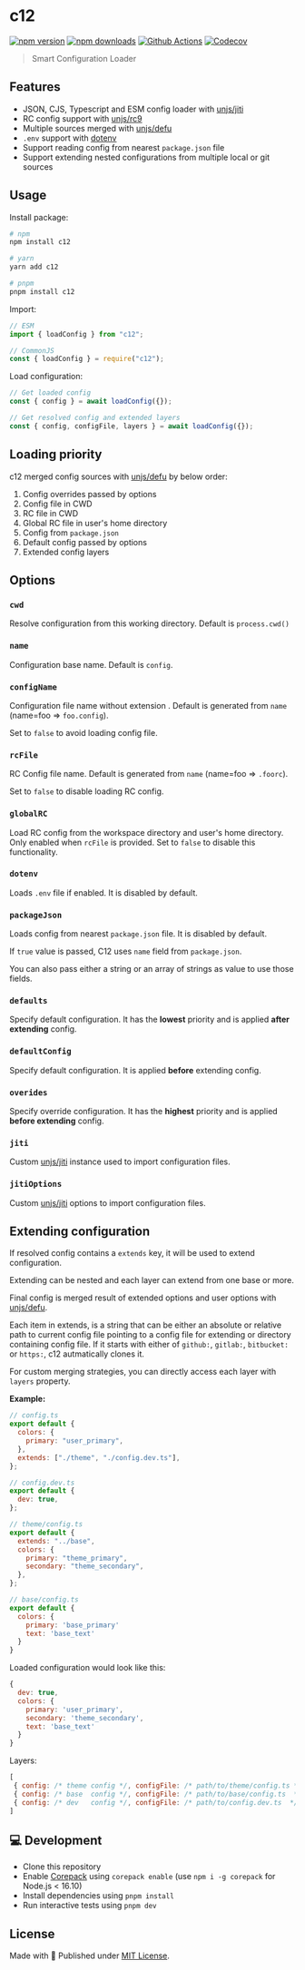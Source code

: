# c12

[![npm version][npm-version-src]][npm-version-href]
[![npm downloads][npm-downloads-src]][npm-downloads-href]
[![Github Actions][github-actions-src]][github-actions-href]
[![Codecov][codecov-src]][codecov-href]

> Smart Configuration Loader

## Features

- JSON, CJS, Typescript and ESM config loader with [unjs/jiti](https://github.com/unjs/jiti)
- RC config support with [unjs/rc9](https://github.com/unjs/rc9)
- Multiple sources merged with [unjs/defu](https://github.com/unjs/defu)
- `.env` support with [dotenv](https://www.npmjs.com/package/dotenv)
- Support reading config from nearest `package.json` file
- Support extending nested configurations from multiple local or git sources

## Usage

Install package:

```sh
# npm
npm install c12

# yarn
yarn add c12

# pnpm
pnpm install c12
```

Import:

```js
// ESM
import { loadConfig } from "c12";

// CommonJS
const { loadConfig } = require("c12");
```

Load configuration:

```js
// Get loaded config
const { config } = await loadConfig({});

// Get resolved config and extended layers
const { config, configFile, layers } = await loadConfig({});
```

## Loading priority

c12 merged config sources with [unjs/defu](https://github.com/unjs/defu) by below order:

1. Config overrides passed by options
2. Config file in CWD
3. RC file in CWD
4. Global RC file in user's home directory
5. Config from `package.json`
6. Default config passed by options
7. Extended config layers

## Options

### `cwd`

Resolve configuration from this working directory. Default is `process.cwd()`

### `name`

Configuration base name. Default is `config`.

### `configName`

Configuration file name without extension . Default is generated from `name` (name=foo => `foo.config`).

Set to `false` to avoid loading config file.

### `rcFile`

RC Config file name. Default is generated from `name` (name=foo => `.foorc`).

Set to `false` to disable loading RC config.

### `globalRC`

Load RC config from the workspace directory and user's home directory. Only enabled when `rcFile` is provided. Set to `false` to disable this functionality.

### `dotenv`

Loads `.env` file if enabled. It is disabled by default.

### `packageJson`

Loads config from nearest `package.json` file. It is disabled by default.

If `true` value is passed, C12 uses `name` field from `package.json`.

You can also pass either a string or an array of strings as value to use those fields.

### `defaults`

Specify default configuration. It has the **lowest** priority and is applied **after extending** config.

### `defaultConfig`

Specify default configuration. It is applied **before** extending config.

### `overides`

Specify override configuration. It has the **highest** priority and is applied **before extending** config.

### `jiti`

Custom [unjs/jiti](https://github.com/unjs/jiti) instance used to import configuration files.

### `jitiOptions`

Custom [unjs/jiti](https://github.com/unjs/jiti) options to import configuration files.

## Extending configuration

If resolved config contains a `extends` key, it will be used to extend configuration.

Extending can be nested and each layer can extend from one base or more.

Final config is merged result of extended options and user options with [unjs/defu](https://github.com/unjs/defu).

Each item in extends, is a string that can be either an absolute or relative path to current config file pointing to a config file for extending or directory containing config file.
If it starts with either of `github:`, `gitlab:`, `bitbucket:` or `https:`, c12 autmatically clones it.

For custom merging strategies, you can directly access each layer with `layers` property.

**Example:**

```js
// config.ts
export default {
  colors: {
    primary: "user_primary",
  },
  extends: ["./theme", "./config.dev.ts"],
};
```

```js
// config.dev.ts
export default {
  dev: true,
};
```

```js
// theme/config.ts
export default {
  extends: "../base",
  colors: {
    primary: "theme_primary",
    secondary: "theme_secondary",
  },
};
```

```js
// base/config.ts
export default {
  colors: {
    primary: 'base_primary'
    text: 'base_text'
  }
}
```

Loaded configuration would look like this:

```js
{
  dev: true,
  colors: {
    primary: 'user_primary',
    secondary: 'theme_secondary',
    text: 'base_text'
  }
}
```

Layers:

```js
[
 { config: /* theme config */, configFile: /* path/to/theme/config.ts */, cwd: /* path/to/theme */ },
 { config: /* base  config */, configFile: /* path/to/base/config.ts  */, cwd: /* path/to/base */ },
 { config: /* dev   config */, configFile: /* path/to/config.dev.ts  */, cwd: /* path/ */ },
]
```

## 💻 Development

- Clone this repository
- Enable [Corepack](https://github.com/nodejs/corepack) using `corepack enable` (use `npm i -g corepack` for Node.js < 16.10)
- Install dependencies using `pnpm install`
- Run interactive tests using `pnpm dev`

## License

Made with 💛 Published under [MIT License](./LICENSE).

<!-- Badges -->

[npm-version-src]: https://img.shields.io/npm/v/c12?style=flat-square
[npm-version-href]: https://npmjs.com/package/c12
[npm-downloads-src]: https://img.shields.io/npm/dm/c12?style=flat-square
[npm-downloads-href]: https://npmjs.com/package/c12
[github-actions-src]: https://img.shields.io/github/workflow/status/unjs/c12/ci/main?style=flat-square
[github-actions-href]: https://github.com/unjs/c12/actions?query=workflow%3Aci
[codecov-src]: https://img.shields.io/codecov/c/gh/unjs/c12/main?style=flat-square
[codecov-href]: https://codecov.io/gh/unjs/c12
